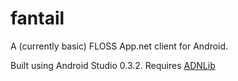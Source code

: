 fantail
=======

A (currently basic) FLOSS App.net client for Android.

Built using Android Studio 0.3.2.
Requires [ADNLib](https://github.com/alwaysallthetime/ADNLib)
